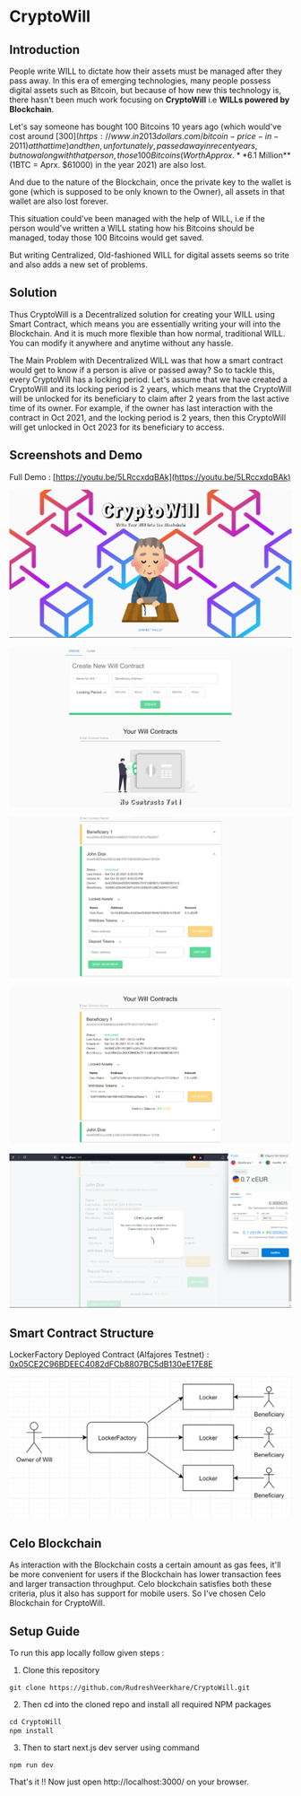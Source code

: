 # CryptoWill

## Introduction

People write WILL to dictate how their assets must be managed after they pass away. In this era of emerging technologies, many people possess digital assets such as Bitcoin, but because of how new this technology is, there hasn't been much work focusing on **CryptoWill** i.e **WILLs powered by Blockchain**.

Let's say someone has bought 100 Bitcoins 10 years ago (which would've cost around [$300](https://www.in2013dollars.com/bitcoin-price-in-2011) at that time) and then, unfortunately, passed away in recent years, but now along with that person, those 100 Bitcoins (Worth Approx. **$6.1 Million** (1BTC = Aprx. $61000) in the year 2021) are also lost.

And due to the nature of the Blockchain, once the private key to the wallet is gone (which is supposed to be only known to the Owner), all assets in that wallet are also lost forever.

This situation could've been managed with the help of WILL, i.e if the person would've written a WILL stating how his Bitcoins should be managed, today those 100 Bitcoins would get saved.

But writing Centralized, Old-fashioned WILL for digital assets seems so trite and also adds a new set of problems.

## Solution

Thus CryptoWill is a Decentralized solution for creating your WILL using Smart Contract, which means you are essentially writing your will into the Blockchain. And it is much more flexible than how normal, traditional WILL. You can modify it anywhere and anytime without any hassle.

The Main Problem with Decentralized WILL was that how a smart contract would get to know if a person is alive or passed away?
So to tackle this, every CryptoWill has a locking period. Let's assume that we have created a CryptoWill and its locking period is 2 years, which means that the CryptoWill will be unlocked for its beneficiary to claim after 2 years from the last active time of its owner. For example, if the owner has last interaction with the contract in Oct 2021, and the locking period is 2 years, then this CryptoWill will get unlocked in Oct 2023 for its beneficiary to access.

## Screenshots and Demo

Full Demo : [https://youtu.be/5LRccxdqBAk](https://youtu.be/5LRccxdqBAk)

![landing page](./public/LandingPageSnap.png)

![create will](./public/CreateContractBlank.png)

![list create open](./public/ContractListCreateOpen.png)

![list claim open](./public/ContractListClaimOpen.png)

![transaction](./public/SendingTransactionDeposit.png)

## Smart Contract Structure

LockerFactory Deployed Contract (Alfajores Testnet) : [0x05CE2C96BDEEC4082dFCb8807BC5dB130eE17E8E](https://alfajores-blockscout.celo-testnet.org/address/0x05CE2C96BDEEC4082dFCb8807BC5dB130eE17E8E/transactions)

![Contract Structure](./public/ContractStructure.png)

## Celo Blockchain

As interaction with the Blockchain costs a certain amount as gas fees, it'll be more convenient for users if the Blockchain has lower transaction fees and larger transaction throughput. Celo blockchain satisfies both these criteria, plus it also has support for mobile users. So I've chosen Celo Blockchain for CryptoWill.

## Setup Guide

To run this app locally follow given steps :

1. Clone this repository

```console
git clone https://github.com/RudreshVeerkhare/CryptoWill.git
```

2. Then cd into the cloned repo and install all required NPM packages

```console
cd CryptoWill
npm install
```

3. Then to start next.js dev server using command

```console
npm run dev
```

That's it !! Now just open http://localhost:3000/ on your browser.
